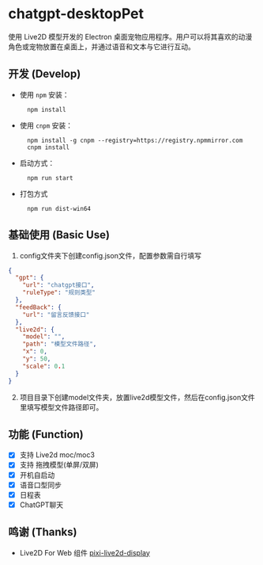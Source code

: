 # chatgpt-desktopPet

使用 Live2D 模型开发的 Electron 桌面宠物应用程序。用户可以将其喜欢的动漫角色或宠物放置在桌面上，并通过语音和文本与它进行互动。

## 开发 (Develop)

- 使用 `npm` 安装：

  ```shell
    npm install
  ```

- 使用 `cnpm` 安装：

  ```shell
    npm install -g cnpm --registry=https://registry.npmmirror.com
    cnpm install
  ```

- 启动方式：

  ```shell
    npm run start
  ```

- 打包方式

  ```shell
    npm run dist-win64
  ```

## 基础使用 (Basic Use)

  1. config文件夹下创建config.json文件，配置参数需自行填写
  ```json
  {
    "gpt": {
      "url": "chatgpt接口",
      "ruleType": "规则类型"
    },
    "feedBack": {
      "url": "留言反馈接口"
    },
    "live2d": {
      "model": "",
      "path": "模型文件路径",
      "x": 0,
      "y": 50,
      "scale": 0.1
    }
  }
  ```

  2. 项目目录下创建model文件夹，放置live2d模型文件，然后在config.json文件里填写模型文件路径即可。

## 功能 (Function)

- [x] 支持 Live2d moc/moc3
- [x] 支持 拖拽模型(单屏/双屏)
- [x] 开机自启动
- [x] 语音口型同步
- [x] 日程表
- [x] ChatGPT聊天

## 鸣谢 (Thanks)

- Live2D For Web 组件 [pixi-live2d-display](https://github.com/guansss/pixi-live2d-display)
